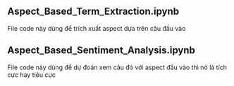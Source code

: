 <h2>Aspect_Based_Term_Extraction.ipynb</h2>
<p>File code này dùng để trích xuất aspect dựa trên câu đầu vào</p>
<h2>Aspect_Based_Sentiment_Analysis.ipynb</h2>
<p>File code này dùng để dự đoán xem câu đó với aspect đầu vào thì nó là tích cực hay tiêu cực</p>
